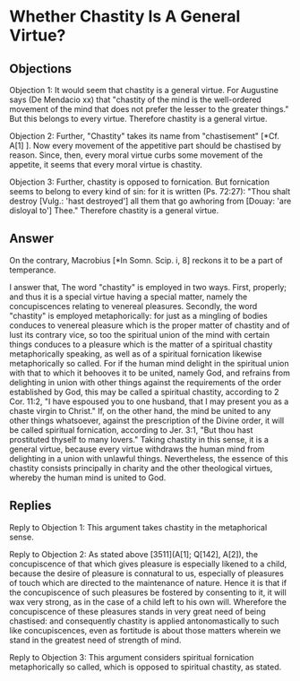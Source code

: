 # Whether Chastity Is A General Virtue?

## Objections

Objection 1: It would seem that chastity is a general virtue. For Augustine says (De Mendacio xx) that "chastity of the mind is the well-ordered movement of the mind that does not prefer the lesser to the greater things." But this belongs to every virtue. Therefore chastity is a general virtue.

Objection 2: Further, "Chastity" takes its name from "chastisement" [*Cf. A[1] ]. Now every movement of the appetitive part should be chastised by reason. Since, then, every moral virtue curbs some movement of the appetite, it seems that every moral virtue is chastity.

Objection 3: Further, chastity is opposed to fornication. But fornication seems to belong to every kind of sin: for it is written (Ps. 72:27): "Thou shalt destroy [Vulg.: 'hast destroyed'] all them that go awhoring from [Douay: 'are disloyal to'] Thee." Therefore chastity is a general virtue.

## Answer

On the contrary, Macrobius [*In Somn. Scip. i, 8] reckons it to be a part of temperance.

I answer that, The word "chastity" is employed in two ways. First, properly; and thus it is a special virtue having a special matter, namely the concupiscences relating to venereal pleasures. Secondly, the word "chastity" is employed metaphorically: for just as a mingling of bodies conduces to venereal pleasure which is the proper matter of chastity and of lust its contrary vice, so too the spiritual union of the mind with certain things conduces to a pleasure which is the matter of a spiritual chastity metaphorically speaking, as well as of a spiritual fornication likewise metaphorically so called. For if the human mind delight in the spiritual union with that to which it behooves it to be united, namely God, and refrains from delighting in union with other things against the requirements of the order established by God, this may be called a spiritual chastity, according to 2 Cor. 11:2, "I have espoused you to one husband, that I may present you as a chaste virgin to Christ." If, on the other hand, the mind be united to any other things whatsoever, against the prescription of the Divine order, it will be called spiritual fornication, according to Jer. 3:1, "But thou hast prostituted thyself to many lovers." Taking chastity in this sense, it is a general virtue, because every virtue withdraws the human mind from delighting in a union with unlawful things. Nevertheless, the essence of this chastity consists principally in charity and the other theological virtues, whereby the human mind is united to God.

## Replies

Reply to Objection 1: This argument takes chastity in the metaphorical sense.

Reply to Objection 2: As stated above [3511](A[1]; Q[142], A[2]), the concupiscence of that which gives pleasure is especially likened to a child, because the desire of pleasure is connatural to us, especially of pleasures of touch which are directed to the maintenance of nature. Hence it is that if the concupiscence of such pleasures be fostered by consenting to it, it will wax very strong, as in the case of a child left to his own will. Wherefore the concupiscence of these pleasures stands in very great need of being chastised: and consequently chastity is applied antonomastically to such like concupiscences, even as fortitude is about those matters wherein we stand in the greatest need of strength of mind.

Reply to Objection 3: This argument considers spiritual fornication metaphorically so called, which is opposed to spiritual chastity, as stated.